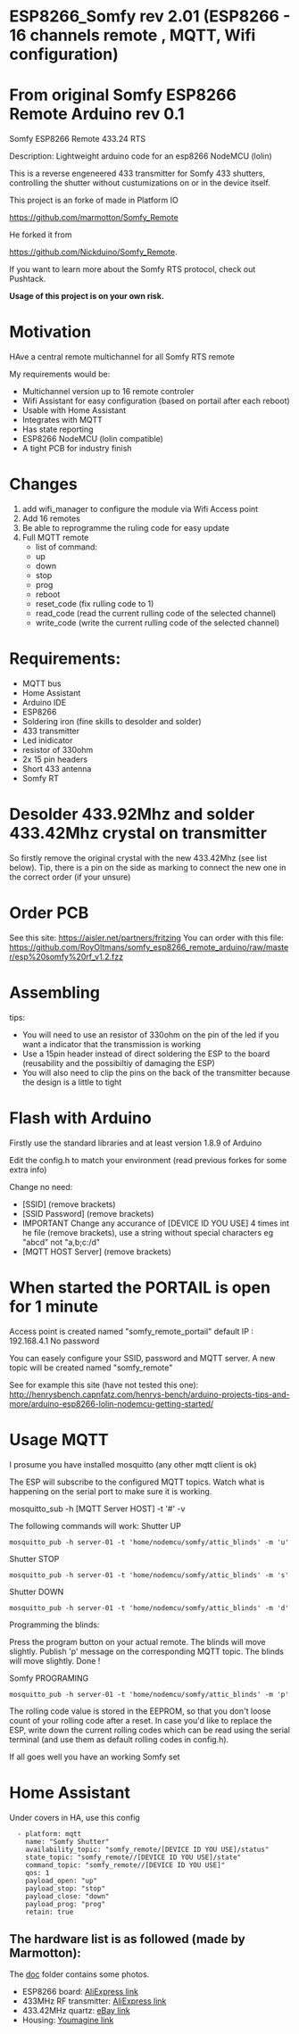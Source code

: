 # ESP8266_Somfy rev 2.01 (ESP8266 - 16 channels remote , MQTT, Wifi configuration)

# From original Somfy ESP8266 Remote Arduino rev 0.1
Somfy ESP8266 Remote 433.24 RTS

Description: Lightweight arduino code for an esp8266 NodeMCU (lolin)

This is a reverse engeneered 433 transmitter for Somfy 433 shutters, controlling the shutter without custumizations on or in the device itself.

This project is an forke of made in Platform IO

https://github.com/marmotton/Somfy_Remote

He forked it from 

https://github.com/Nickduino/Somfy_Remote.

If you want to learn more about the Somfy RTS protocol, check out Pushtack.

**Usage of this project is on your own risk.**

# Motivation
HAve a central remote multichannel for all Somfy RTS remote

My requirements would be:
- Multichannel version up to 16 remote controler
- Wifi Assistant for easy configuration (based on portail after each reboot)
- Usable with Home Assistant
- Integrates with MQTT
- Has state reporting
- ESP8266 NodeMCU (lolin compatible)
- A tight PCB for industry finish

# Changes
1) add wifi_manager to configure the module via Wifi Access point
2) Add 16 remotes
3) Be able to reprogramme the ruling code for easy update
4) Full MQTT remote
   - list of command:
    - up
    - down
    - stop
    - prog
    - reboot
    - reset_code (fix rulling code to 1)
    - read_code (read the current rulling code of the selected channel)
    - write_code (write the current rulling code of the selected channel)

# Requirements:
- MQTT bus
- Home Assistant
- Arduino IDE
- ESP8266
- Soldering iron (fine skills to desolder and solder)
- 433 transmitter
- Led inidicator
- resistor of 330ohm
- 2x 15 pin headers
- Short 433 antenna
- Somfy RT

# Desolder 433.92Mhz and solder 433.42Mhz crystal on transmitter
So firstly remove the original crystal with the new 433.42Mhz (see list below).
Tip, there is a pin on the side as marking to connect the new one in the correct order (if your unsure)

# Order PCB
See this site: https://aisler.net/partners/fritzing 
You can order with this file: https://github.com/RoyOltmans/somfy_esp8266_remote_arduino/raw/master/esp%20somfy%20rf_v1.2.fzz

# Assembling
tips: 
- You will need to use an resistor of 330ohm on the pin of the led if you want a indicator that the transmission is working
- Use a 15pin header instead of direct soldering the ESP to the board (reusability and the possibiltiy of damaging the ESP)
- You will also need to clip the pins on the back of the transmitter because the design is a little to tight

# Flash with Arduino
Firstly use the standard libraries and at least version 1.8.9 of Arduino

Edit the config.h to match your environment (read previous forkes for some extra info)

Change no need:
- [SSID] (remove brackets)
- [SSID Password] (remove brackets)
- IMPORTANT Change any accurance of [DEVICE ID YOU USE] 4 times int he file (remove brackets), use a string without special characters eg "abcd" not "a,b;c:/d"
- [MQTT HOST Server] (remove brackets)

# When started the PORTAIL is open for 1 minute
Access point is created named "somfy_remote_portail"
   default IP : 192.168.4.1
   No password
   
You can easely configure your SSID, password and MQTT server.
A new topic will be created named "somfy_remote" 


See for example this site (have not tested this one):
http://henrysbench.capnfatz.com/henrys-bench/arduino-projects-tips-and-more/arduino-esp8266-lolin-nodemcu-getting-started/

# Usage MQTT
I prosume you have installed mosquitto (any other mqtt client is ok)

The ESP will subscribe to the configured MQTT topics. Watch what is happening on the serial port to make sure it is working.

mosquitto_sub -h [MQTT Server HOST] -t '#' -v

The following commands will work:
Shutter UP
```
mosquitto_pub -h server-01 -t 'home/nodemcu/somfy/attic_blinds' -m 'u'
```

Shutter STOP
```
mosquitto_pub -h server-01 -t 'home/nodemcu/somfy/attic_blinds' -m 's'
```

Shutter DOWN
```
mosquitto_pub -h server-01 -t 'home/nodemcu/somfy/attic_blinds' -m 'd'
```

Programming the blinds:

Press the program button on your actual remote. The blinds will move slightly.
Publish 'p' message on the corresponding MQTT topic. The blinds will move slightly.
Done !

Somfy PROGRAMING
```
mosquitto_pub -h server-01 -t 'home/nodemcu/somfy/attic_blinds' -m 'p'
```

The rolling code value is stored in the EEPROM, so that you don't loose count of your rolling code after a reset. In case you'd like to replace the ESP, write down the current rolling codes which can be read using the serial terminal (and use them as default rolling codes in config.h).

If all goes well you have an working Somfy set

# Home Assistant
Under covers in HA, use this config
```
  - platform: mqtt
    name: "Somfy Shutter"
    availability_topic: "somfy_remote/[DEVICE ID YOU USE]/status"
    state_topic: "somfy_remote//[DEVICE ID YOU USE]/state"
    command_topic: "somfy_remote//[DEVICE ID YOU USE]"
    qos: 1
    payload_open: "up"
    payload_stop: "stop"
    payload_close: "down"
    payload_prog: "prog"
    retain: true
```

## The hardware list is as followed (made by Marmotton):
The [doc](https://github.com/marmotton/Somfy_Remote/blob/master/doc) folder contains some photos.
- ESP8266 board: [AliExpress link](https://www.aliexpress.com/item/D1-mini-Mini-NodeMcu-4M-bytes-Lua-WIFI-Internet-of-Things-development-board-based-ESP8266-by/32633763949.html)
- 433MHz RF transmitter: [AliExpress link](https://www.aliexpress.com/item/433Mhz-RF-Transmitter-and-Receiver-Module-Link-Kit-for-ARM-MCU-WL-DIY-315MHZ-433MHZ-Wireless/32298304710.html)
- 433.42MHz quartz: [eBay link](https://www.ebay.ch/itm/5PCS-433-42M-433-42MHz-R433-F433-SAW-Resonator-Crystals-TO-39-NEW/232574365405)
- Housing: [Youmagine link](https://www.youmagine.com/designs/housing-for-a-d1-mini-with-rf)
